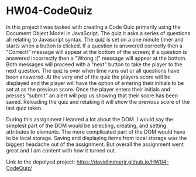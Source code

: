# HW04-CodeQuiz

In this project I was tasked with creating a Code Quiz primarily using the Document Object Model in JavaScript. The quiz it asks a series of questions all relating to Javascript syntax. The quiz is set on a one minute timer and starts when a button is clicked. If a question is answered correctly then a "Correct!" message will appear at the bottom of the screen; if a question is answered incorrectly then a "Wrong :(" message will appear at the bottom. Both messages will proceed with a "next" button to take the player to the next question. The quiz is over when time runs out or all questions have been answered. At the very end of the quiz the players score will be displayed and the player will have the option of entering their initials to be set at as the previous score. Once the player enters their initials and presses "submit" an alert will pop us showing that their score has been saved. Reloading the quiz and retaking it will show the previous score of the last quiz taken.

During this assignment I leanred a lot about the DOM. I would say the simplest part of the DOM would be selecting, creating, and setting attributes to elements. The more complicated part of the DOM would have to be local storage. Saving and displaying items from local storage was the biggest headache out of the assignment. But overall the assignment went great and I am content with how it turned out.

Link to the depolyed project:
https://davidlindnerjr.github.io/HW04-CodeQuiz/


